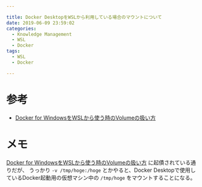 ```yaml
---

title: Docker DesktopをWSLから利用している場合のマウントについて
date: 2019-06-09 23:59:02
categories:
  - Knowledge Management
  - WSL
  - Docker
tags:
  - WSL
  - Docker

---
```


# 参考

* [Docker for WindowsをWSLから使う時のVolumeの扱い方]

[Docker for WindowsをWSLから使う時のVolumeの扱い方]: https://qiita.com/gentaro/items/7dec88e663f59b472de6


# メモ

[Docker for WindowsをWSLから使う時のVolumeの扱い方] に起債されている通りだが、
うっかり `-v /tmp/hoge:/hoge` とかやると、Docker Desktopで使用しているDocker起動用の仮想マシン中の `/tmp/hoge` をマウントすることになる。
